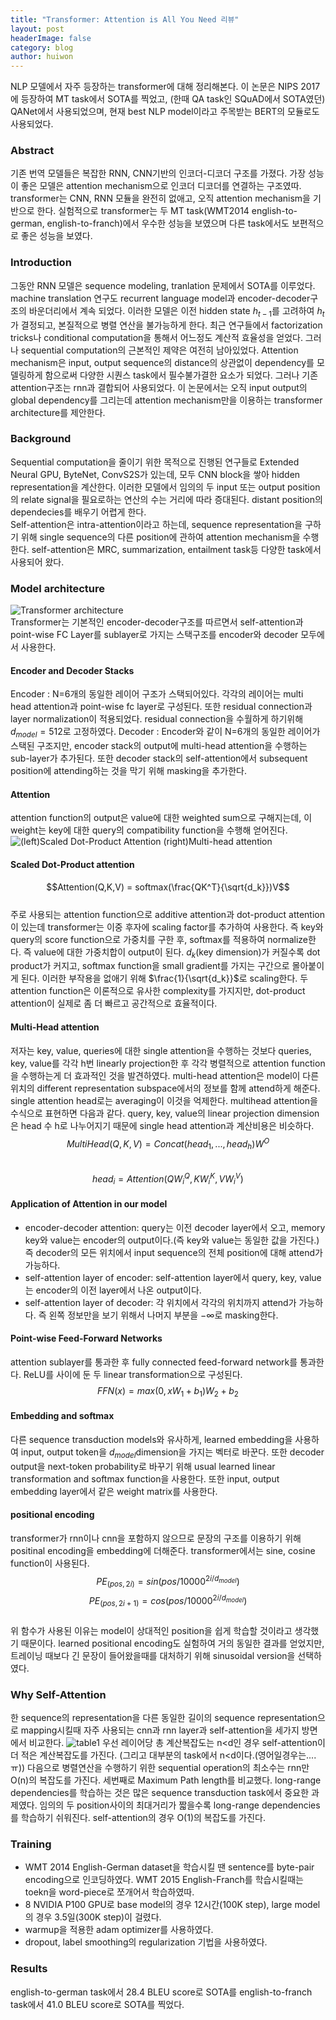 ```yaml
---
title: "Transformer: Attention is All You Need 리뷰"
layout: post
headerImage: false
category: blog
author: huiwon
---
```

NLP 모델에서 자주 등장하는 transformer에 대해 정리해본다. 이 논문은 NIPS 2017에 등장하여 MT task에서 SOTA를 찍었고, (한때 QA task인 SQuAD에서 SOTA였던) QANet에서 사용되었으며, 현재 best NLP model이라고 주목받는 BERT의 모듈로도 사용되었다.

### Abstract
기존 번역 모델들은 복잡한 RNN, CNN기반의 인코더-디코더 구조를 가졌다. 가장 성능이 좋은 모델은 attention mechanism으로 인코더 디코더를 연결하는 구조였따. transformer는 CNN, RNN 모듈을 완전히 없애고, 오직 attention mechanism을 기반으로 한다. 실험적으로 transformer는 두 MT task(WMT2014 english-to-german, english-to-franch)에서 우수한 성능을 보였으며 다른 task에서도 보편적으로 좋은 성능을 보였다.

### Introduction
그동안 RNN 모델은 sequence modeling, tranlation 문제에서 SOTA를 이루었다. machine translation 연구도 recurrent language model과 encoder-decoder구조의 바운더리에서 계속 되었다. 이러한 모델은 이전 hidden state $h_{t-1}$를 고려하여 $h_t$가 결정되고, 본질적으로 병렬 연산을 불가능하게 한다. 최근 연구들에서 factorization tricks나 conditional computation을 통해서 어느정도 계산적 효율성을 얻었다. 그러나 sequential computation의 근본적인 제약은 여전히 남아있었다. Attention mechanism은 input, output sequence의 distance의 상관없이 dependency를 모델링하게 함으로써 다양한 시퀀스 task에서 필수불가결한 요소가 되었다. 그러나 기존 attention구조는 rnn과 결합되어 사용되었다. 이 논문에서는 오직 input output의 global dependency를 그리는데 attention mechanism만을 이용하는 transformer architecture를 제안한다.

### Background
Sequential computation을 줄이기 위한 목적으로 진행된 연구들로 Extended Neural GPU, ByteNet, ConvS2S가 있는데, 모두 CNN block을 쌓아 hidden representation을 계산한다. 이러한 모델에서 임의의 두 input 또는 output position의 relate signal을 필요로하는 연산의 수는 거리에 따라 증대된다. distant position의 dependecies를 배우기 어렵게 한다.  
Self-attention은 intra-attention이라고 하는데, sequence representation을 구하기 위해 single sequence의 다른 position에 관하여 attention mechanism을 수행한다. self-attention은 MRC, summarization, entailment task등 다양한 task에서 사용되어 왔다.

### Model architecture
![Transformer architecture](../assets/images/transformer/transformer_architecture.jpeg)   
Transformer는 기본적인 encoder-decoder구조를 따르면서 self-attention과 point-wise FC Layer를 sublayer로 가지는 스택구조를 encoder와 decoder 모두에서 사용한다.
#### Encoder and Decoder Stacks
Encoder : N=6개의 동일한 레이어 구조가 스택되어있다. 각각의 레이어는 multi head attention과 point-wise fc layer로 구성된다. 또한 residual connection과 layer normalization이 적용되었다. residual connection을 수월하게 하기위해 $d_{model}=512$로 고정하였다.
Decoder : Encoder와 같이 N=6개의 동일한 레이어가 스택된 구조지만, encoder stack의 output에 multi-head attention을 수행하는 sub-layer가 추가된다. 또한 decoder stack의 self-attention에서 subsequent position에 attending하는 것을 막기 위해 masking을 추가한다.
#### Attention
attention function의 output은 value에 대한 weighted sum으로 구해지는데, 이 weight는 key에 대한 query의 compatibility function을 수행해 얻어진다.
![(left)Scaled Dot-Product Attention (right)Multi-head attention](../assets/images/transformer/attention.jpeg)
#### Scaled Dot-Product attention
$$Attention(Q,K,V) = softmax(\frac{QK^T}{\sqrt{d_k}})V$$  
주로 사용되는 attention function으로 additive attention과 dot-product attention이 있는데 transformer는 이중 후자에 scaling factor를 추가하여 사용한다. 즉 key와 query의  score function으로 가중치를 구한 후, softmax를 적용하여 normalize한다. 즉 value에 대한 가중치합이 output이 된다. $d_k$(key dimension)가 커질수록 dot product가 커지고, softmax function을 small gradient를 가지는 구간으로 몰아붙이게 된다. 이러한 부작용을 없애기 위해 $\frac{1}{\sqrt{d_k}}$로 scaling한다. 두 attention function은 이론적으로 유사한 complexity를 가지지만, dot-product attention이 실제로 좀 더 빠르고 공간적으로 효율적이다.
#### Multi-Head attention
저자는 key, value, queries에 대한 single attention을 수행하는 것보다 queries, key, value를 각각 h번 linearly projection한 후 각각 병렬적으로 attention function을 수행하는게 더 효과적인 것을 발견하였다. multi-head attention은 model이 다른 위치의 different representation subspace에서의 정보를 함께 attend하게 해준다. single attention head로는 averaging이 이것을 억제한다. multihead attention을 수식으로 표현하면 다음과 같다. query, key, value의 linear projection dimension은 head 수 h로 나누어지기 때문에 single head attention과 계산비용은 비슷하다.
$$MultiHead(Q,K,V) = Concat(head_1, ..., head_h)W^O$$  
$$head_i = Attention(QW_i^Q, KW_i^K, VW_i^V)$$  
#### Application of Attention in our model
* encoder-decoder attention: query는 이전 decoder layer에서 오고, memory key와 value는 encoder의 output이다.(즉 key와 value는 동일한 값을 가진다.) 즉 decoder의 모든 위치에서 input sequence의 전체 position에 대해 attend가 가능하다.
* self-attention layer of encoder: self-attention layer에서 query, key, value는 encoder의 이전 layer에서 나온 output이다.
* self-attention layer of decoder: 각 위치에서 각각의 위치까지 attend가 가능하다. 즉 왼쪽 정보만을 보기 위해서 나머지 부분을 $-\infty$로 masking한다.  
#### Point-wise Feed-Forward Networks
attention sublayer를 통과한 후 fully connected feed-forward network를 통과한다. ReLU를 사이에 둔 두 linear transformation으로 구성된다.  
$$FFN(x)=max(0,xW_1+b_1)W_2+b_2$$  
#### Embedding and softmax
다른 sequence transduction models와 유사하게, learned embedding을 사용하여 input, output token을 $d_{model}$dimension을 가지는 벡터로 바꾼다. 또한 decoder output을 next-token probability로 바꾸기 위해 usual learned linear transformation and softmax function을 사용한다. 또한 input, output embedding layer에서 같은 weight matrix를 사용한다.
#### positional encoding
transformer가 rnn이나 cnn을 포함하지 않으므로 문장의 구조를 이용하기 위해 positinal encoding을 embedding에 더해준다. transformer에서는 sine, cosine function이 사용된다.  
$$PE_{(pos,2i)}=sin(pos/10000^{2i/d_{model}})$$   $$PE_{(pos,2i+1)}=cos(pos/10000^{2i/d_{model}})$$  
위 함수가 사용된 이유는 model이 상대적인 position을 쉽게 학습할 것이라고 생각했기 때문이다. learned positional encoding도 실험하여 거의 동일한 결과를 얻었지만, 트레이닝 때보다 긴 문장이 들어왔을때를 대처하기 위해 sinusoidal version을 선택하였다.
### Why Self-Attention
한 sequence의 representation을 다른 동일한 길이의 sequence representation으로 mapping시킬때 자주 사용되는 cnn과 rnn layer과 self-attention을 세가지 방면에서 비교한다.
![table1](../assets/images/transformer/table.png)
우선 레이어당 총 계산복잡도는 n<d인 경우 self-attention이 더 적은 계산복잡도를 가진다. (그리고 대부분의 task에서 n<d이다.(영어일경우는....ㅠ)) 다음으로 병렬연산을 수행하기 위한 sequential operation의 최소수는 rnn만 O(n)의 복잡도를 가진다. 세번째로 Maximum Path length를 비교했다. long-range dependencies를 학습하는 것은 많은 sequence transduction task에서 중요한 과제였다. 임의의 두 position사이의 최대거리가 짧을수록 long-range dependencies를 학습하기 쉬워진다. self-attention의 경우 O(1)의 복잡도를 가진다.
### Training
* WMT 2014 English-German dataset을 학습시킬 땐 sentence를 byte-pair encoding으로 인코딩하였다. WMT 2015 English-Franch를 학습시킬때는 toekn을 word-piece로 쪼개어서 학습하였따.
* 8 NVIDIA P100 GPU로 base model의 경우 12시간(100K step), large model의 경우 3.5일(300K step)이 걸렸다.
* warmup을 적용한 adam optimizer를 사용하였다.
* dropout, label smoothing의 regularization 기법을 사용하였다.  
### Results
english-to-german task에서 28.4 BLEU score로 SOTA를 english-to-franch task에서 41.0 BLEU score로 SOTA를 찍었다.
